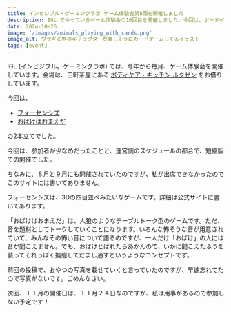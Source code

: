 ```yaml
---
title: インビジブル・ゲーミングラボ ゲーム体験会第8回を開催しました
description: IGL でやっているゲーム体験会の10回目を開催しました。今回は、ボードゲーム会でした。
date: 2024-10-26
image: '/images/animals_playing_with_cards.png'
image_alt: ウサギと熊のキャラクターが楽しそうにカードゲームしてるイラスト
tags: [event]
---
```


IGL (インビジブル。ゲーミングラボ) では、今年から毎月、ゲーム体験会を開催しています。会場は、三軒茶屋にある [ボディケア・キッチン ルクゼン](https://luxen.jp/) をお借りしています。

今回は、

- [フォーセンシズ](https://sugorokuya.jp/p/four-senses)
- [おばけはおまえだ](https://gift10industry.myshopify.com/products/you-are-the-ghost)

の2本立てでした。

今回は、参加者が少なめだったことと、運営側のスケジュールの都合で、短縮版での開催でした。

ちなみに、８月と９月にも開催されていたのですが、私が出席できなかったのでこのサイトには書いてありません。

フォーセンシズは、3Dの四目並べみたいなゲームです。詳細は公式サイトに書いてあります。

「おばけはおまえだ」は、人狼のようなテーブルトーク型のゲームです。ただ、音を題材としてトークしていくことになります。いろんな怖そうな音が用意されていて、みんなその怖い音について語るのですが、一人だけ「おばけ」の人には音が聞こえません。でも、おばけとばれたらあかんので、いかに聞こえたふうを装ってそれっぽく擬態してだまし通すというようなコンセプトです。

前回の投稿で、おやつの写真を載せていくと言っていたのですが、早速忘れてたので写真がないです。ごめんなさい。

次回、１１月の開催日は、１１月２４日なのですが、私は用事があるので参加しない予定です！
